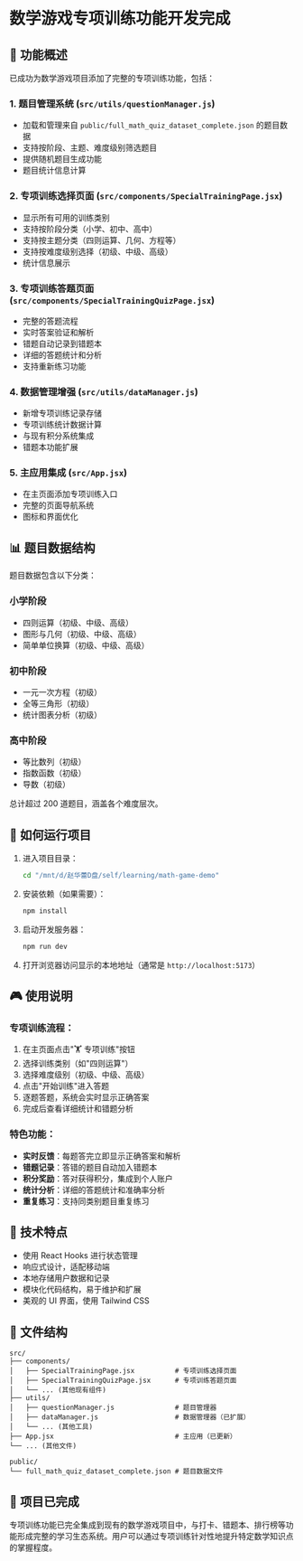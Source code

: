 # 数学游戏专项训练功能开发完成

## 🎯 功能概述
已成功为数学游戏项目添加了完整的专项训练功能，包括：

### 1. 题目管理系统 (`src/utils/questionManager.js`)
- 加载和管理来自 `public/full_math_quiz_dataset_complete.json` 的题目数据
- 支持按阶段、主题、难度级别筛选题目
- 提供随机题目生成功能
- 题目统计信息计算

### 2. 专项训练选择页面 (`src/components/SpecialTrainingPage.jsx`)
- 显示所有可用的训练类别
- 支持按阶段分类（小学、初中、高中）
- 支持按主题分类（四则运算、几何、方程等）
- 支持按难度级别选择（初级、中级、高级）
- 统计信息展示

### 3. 专项训练答题页面 (`src/components/SpecialTrainingQuizPage.jsx`)
- 完整的答题流程
- 实时答案验证和解析
- 错题自动记录到错题本
- 详细的答题统计和分析
- 支持重新练习功能

### 4. 数据管理增强 (`src/utils/dataManager.js`)
- 新增专项训练记录存储
- 专项训练统计数据计算
- 与现有积分系统集成
- 错题本功能扩展

### 5. 主应用集成 (`src/App.jsx`)
- 在主页面添加专项训练入口
- 完整的页面导航系统
- 图标和界面优化

## 📊 题目数据结构
题目数据包含以下分类：

### 小学阶段
- 四则运算（初级、中级、高级）
- 图形与几何（初级、中级、高级）
- 简单单位换算（初级、中级、高级）

### 初中阶段
- 一元一次方程（初级）
- 全等三角形（初级）
- 统计图表分析（初级）

### 高中阶段
- 等比数列（初级）
- 指数函数（初级）
- 导数（初级）

总计超过 200 道题目，涵盖各个难度层次。

## 🚀 如何运行项目

1. 进入项目目录：
   ```bash
   cd "/mnt/d/赵华蕾D盘/self/learning/math-game-demo"
   ```

2. 安装依赖（如果需要）：
   ```bash
   npm install
   ```

3. 启动开发服务器：
   ```bash
   npm run dev
   ```

4. 打开浏览器访问显示的本地地址（通常是 `http://localhost:5173`）

## 🎮 使用说明

### 专项训练流程：
1. 在主页面点击"🏋️ 专项训练"按钮
2. 选择训练类别（如"四则运算"）
3. 选择难度级别（初级、中级、高级）
4. 点击"开始训练"进入答题
5. 逐题答题，系统会实时显示正确答案
6. 完成后查看详细统计和错题分析

### 特色功能：
- **实时反馈**：每题答完立即显示正确答案和解析
- **错题记录**：答错的题目自动加入错题本
- **积分奖励**：答对获得积分，集成到个人账户
- **统计分析**：详细的答题统计和准确率分析
- **重复练习**：支持同类别题目重复练习

## 🔧 技术特点
- 使用 React Hooks 进行状态管理
- 响应式设计，适配移动端
- 本地存储用户数据和记录
- 模块化代码结构，易于维护和扩展
- 美观的 UI 界面，使用 Tailwind CSS

## 📝 文件结构
```
src/
├── components/
│   ├── SpecialTrainingPage.jsx          # 专项训练选择页面
│   ├── SpecialTrainingQuizPage.jsx      # 专项训练答题页面
│   └── ... (其他现有组件)
├── utils/
│   ├── questionManager.js               # 题目管理器
│   ├── dataManager.js                   # 数据管理器（已扩展）
│   └── ... (其他工具)
├── App.jsx                              # 主应用（已更新）
└── ... (其他文件)

public/
└── full_math_quiz_dataset_complete.json # 题目数据文件
```

## 🎯 项目已完成
专项训练功能已完全集成到现有的数学游戏项目中，与打卡、错题本、排行榜等功能形成完整的学习生态系统。用户可以通过专项训练针对性地提升特定数学知识点的掌握程度。
